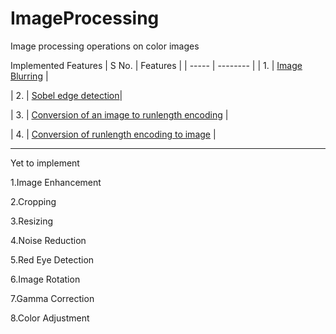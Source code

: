 ImageProcessing
===============
Image processing operations on color images

Implemented Features
| S No. | Features |
| ----- | -------- |
| 1. | [Image Blurring](https://en.wikipedia.org/wiki/Gaussian_blur) |

| 2. | [Sobel edge detection](https://en.wikipedia.org/wiki/Sobel_operator)|

| 3. | [ Conversion of an image to runlength encoding](https://en.wikipedia.org/wiki/Run-length_encoding) |

| 4. | [Conversion of runlength encoding to image](https://en.wikipedia.org/wiki/Run-length_encoding) |

---------------------------------------------------------------------------


Yet to implement

1.Image Enhancement

2.Cropping

3.Resizing

4.Noise Reduction

5.Red Eye Detection

6.Image Rotation

7.Gamma Correction

8.Color Adjustment


